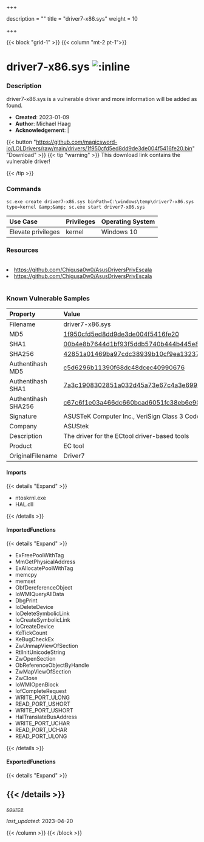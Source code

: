 +++

description = ""
title = "driver7-x86.sys"
weight = 10

+++


{{< block "grid-1" >}}
{{< column "mt-2 pt-1">}}


# driver7-x86.sys ![:inline](/images/twitter_verified.png) 


### Description

driver7-x86.sys is a vulnerable driver and more information will be added as found.

- **Created**: 2023-01-09
- **Author**: Michael Haag
- **Acknowledgement**:  | [](https://twitter.com/)

{{< button "https://github.com/magicsword-io/LOLDrivers/raw/main/drivers/1f950cfd5ed8dd9de3de004f5416fe20.bin" "Download" >}}
{{< tip "warning" >}}
This download link contains the vulnerable driver!

{{< /tip >}}

### Commands

```
sc.exe create driver7-x86.sys binPath=C:\windows\temp\driver7-x86.sys     type=kernel &amp;&amp; sc.exe start driver7-x86.sys
```

| Use Case | Privileges | Operating System | 
|:---- | ---- | ---- |
| Elevate privileges | kernel | Windows 10 |

### Resources
<br>
<li><a href=" https://github.com/Chigusa0w0/AsusDriversPrivEscala"> https://github.com/Chigusa0w0/AsusDriversPrivEscala</a></li>
<li><a href="https://github.com/Chigusa0w0/AsusDriversPrivEscala">https://github.com/Chigusa0w0/AsusDriversPrivEscala</a></li>
<br>

### Known Vulnerable Samples

| Property           | Value |
|:-------------------|:------|
| Filename           | driver7-x86.sys |
| MD5                | [1f950cfd5ed8dd9de3de004f5416fe20](https://www.virustotal.com/gui/file/1f950cfd5ed8dd9de3de004f5416fe20) |
| SHA1               | [00b4e8b7644d1bf93f5ddb5740b444b445e81b02](https://www.virustotal.com/gui/file/00b4e8b7644d1bf93f5ddb5740b444b445e81b02) |
| SHA256             | [42851a01469ba97cdc38939b10cf9ea13237aa1f6c37b1ac84904c5a12a81fa0](https://www.virustotal.com/gui/file/42851a01469ba97cdc38939b10cf9ea13237aa1f6c37b1ac84904c5a12a81fa0) |
| Authentihash MD5   | [c5d6296b11390f68dc48dcec40990676](https://www.virustotal.com/gui/search/authentihash%253Ac5d6296b11390f68dc48dcec40990676) |
| Authentihash SHA1  | [7a3c1908302851a032d45a73e67c4a3e699807a5](https://www.virustotal.com/gui/search/authentihash%253A7a3c1908302851a032d45a73e67c4a3e699807a5) |
| Authentihash SHA256| [c67c6f1e03a466dc660bcad6051fc38eb6e9004a4e252abe52c6155f5768ad90](https://www.virustotal.com/gui/search/authentihash%253Ac67c6f1e03a466dc660bcad6051fc38eb6e9004a4e252abe52c6155f5768ad90) |
| Signature         | ASUSTeK Computer Inc., VeriSign Class 3 Code Signing 2010 CA, VeriSign   |
| Company           | ASUStek |
| Description       | The driver for the ECtool driver-based tools |
| Product           | EC tool |
| OriginalFilename  | Driver7 |


#### Imports
{{< details "Expand" >}}
* ntoskrnl.exe
* HAL.dll

{{< /details >}}
#### ImportedFunctions
{{< details "Expand" >}}
* ExFreePoolWithTag
* MmGetPhysicalAddress
* ExAllocatePoolWithTag
* memcpy
* memset
* ObfDereferenceObject
* IoWMIQueryAllData
* DbgPrint
* IoDeleteDevice
* IoDeleteSymbolicLink
* IoCreateSymbolicLink
* IoCreateDevice
* KeTickCount
* KeBugCheckEx
* ZwUnmapViewOfSection
* RtlInitUnicodeString
* ZwOpenSection
* ObReferenceObjectByHandle
* ZwMapViewOfSection
* ZwClose
* IoWMIOpenBlock
* IofCompleteRequest
* WRITE_PORT_ULONG
* READ_PORT_USHORT
* WRITE_PORT_USHORT
* HalTranslateBusAddress
* WRITE_PORT_UCHAR
* READ_PORT_UCHAR
* READ_PORT_ULONG

{{< /details >}}
#### ExportedFunctions
{{< details "Expand" >}}

{{< /details >}}
-----



[*source*](https://github.com/magicsword-io/LOLDrivers/tree/main/yaml/driver7-x86.yaml)

*last_updated:* 2023-04-20








{{< /column >}}
{{< /block >}}
